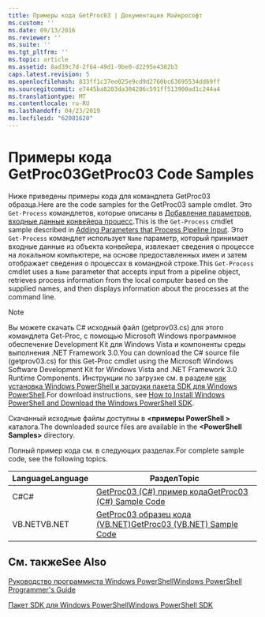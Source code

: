 ```yaml
---
title: Примеры кода GetProc03 | Документация Майкрософт
ms.custom: ''
ms.date: 09/13/2016
ms.reviewer: ''
ms.suite: ''
ms.tgt_pltfrm: ''
ms.topic: article
ms.assetid: 8ad39c7d-2f64-49d1-9be0-d2295e4302b3
caps.latest.revision: 5
ms.openlocfilehash: 833ff1c37ee025e9cd9d2760bc63695534dd69ff
ms.sourcegitcommit: e7445ba8203da304286c591ff513900ad1c244a4
ms.translationtype: MT
ms.contentlocale: ru-RU
ms.lasthandoff: 04/23/2019
ms.locfileid: "62081620"
---
```

# <a name="getproc03-code-samples"></a><span data-ttu-id="30988-102">Примеры кода GetProc03</span><span class="sxs-lookup"><span data-stu-id="30988-102">GetProc03 Code Samples</span></span>

<span data-ttu-id="30988-103">Ниже приведены примеры кода для командлета GetProc03 образца.</span><span class="sxs-lookup"><span data-stu-id="30988-103">Here are the code samples for the GetProc03 sample cmdlet.</span></span> <span data-ttu-id="30988-104">Это `Get-Process` командлетов, которые описаны в [Добавление параметров, входные данные конвейера процесс](../cmdlet/adding-parameters-that-process-pipeline-input.md).</span><span class="sxs-lookup"><span data-stu-id="30988-104">This is the `Get-Process` cmdlet sample described in [Adding Parameters that Process Pipeline Input](../cmdlet/adding-parameters-that-process-pipeline-input.md).</span></span> <span data-ttu-id="30988-105">Это `Get-Process` командлет использует `Name` параметр, который принимает входные данные из объекта конвейера, извлекает сведения о процессе на локальном компьютере, на основе предоставленных имен и затем отображает сведения о процессах в командной строке.</span><span class="sxs-lookup"><span data-stu-id="30988-105">This `Get-Process` cmdlet uses a `Name` parameter that accepts input from a pipeline object, retrieves process information from the local computer based on the supplied names, and then displays information about the processes at the command line.</span></span>

> [!NOTE]
> <span data-ttu-id="30988-106">Вы можете скачать C# исходный файл (getprov03.cs) для этого командлета Get-Proc, с помощью Microsoft Windows программное обеспечение Development Kit для Windows Vista и компоненты среды выполнения .NET Framework 3.0.</span><span class="sxs-lookup"><span data-stu-id="30988-106">You can download the C# source file (getprov03.cs) for this Get-Proc cmdlet using the Microsoft Windows Software Development Kit for Windows Vista and .NET Framework 3.0 Runtime Components.</span></span> <span data-ttu-id="30988-107">Инструкции по загрузке см. в разделе [как установка Windows PowerShell и загрузки пакета SDK для Windows PowerShell](/powershell/developer/installing-the-windows-powershell-sdk).</span><span class="sxs-lookup"><span data-stu-id="30988-107">For download instructions, see [How to Install Windows PowerShell and Download the Windows PowerShell SDK](/powershell/developer/installing-the-windows-powershell-sdk).</span></span>
>
> <span data-ttu-id="30988-108">Скачанный исходные файлы доступны в  **\<примеры PowerShell >** каталога.</span><span class="sxs-lookup"><span data-stu-id="30988-108">The downloaded source files are available in the **\<PowerShell Samples>** directory.</span></span>

<span data-ttu-id="30988-109">Полный пример кода см. в следующих разделах.</span><span class="sxs-lookup"><span data-stu-id="30988-109">For complete sample code, see the following topics.</span></span>

|<span data-ttu-id="30988-110">Language</span><span class="sxs-lookup"><span data-stu-id="30988-110">Language</span></span>|<span data-ttu-id="30988-111">Раздел</span><span class="sxs-lookup"><span data-stu-id="30988-111">Topic</span></span>|
|--------------|-----------|
|<span data-ttu-id="30988-112">C#</span><span class="sxs-lookup"><span data-stu-id="30988-112">C#</span></span>|[<span data-ttu-id="30988-113">GetProc03 (C#) пример кода</span><span class="sxs-lookup"><span data-stu-id="30988-113">GetProc03 (C#) Sample Code</span></span>](./getproc03-csharp-sample-code.md)|
|<span data-ttu-id="30988-114">VB.NET</span><span class="sxs-lookup"><span data-stu-id="30988-114">VB.NET</span></span>|[<span data-ttu-id="30988-115">GetProc03 образец кода (VB.NET)</span><span class="sxs-lookup"><span data-stu-id="30988-115">GetProc03 (VB.NET) Sample Code</span></span>](./getproc03-vb-net-sample-code.md)|

## <a name="see-also"></a><span data-ttu-id="30988-116">См. также</span><span class="sxs-lookup"><span data-stu-id="30988-116">See Also</span></span>

[<span data-ttu-id="30988-117">Руководство программиста Windows PowerShell</span><span class="sxs-lookup"><span data-stu-id="30988-117">Windows PowerShell Programmer's Guide</span></span>](./windows-powershell-programmer-s-guide.md)

[<span data-ttu-id="30988-118">Пакет SDK для Windows PowerShell</span><span class="sxs-lookup"><span data-stu-id="30988-118">Windows PowerShell SDK</span></span>](../windows-powershell-reference.md)